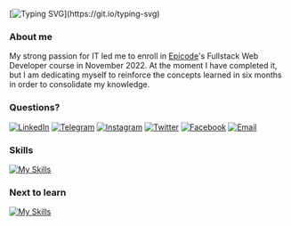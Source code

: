 [![Typing SVG](https://readme-typing-svg.demolab.com?font=Fira+Code&weight=500&size=17&duration=1500&pause=1000&color=3FF7B2&width=435&lines=Hi!+I'm+Giacomo%2C+welcome+to+my+GitHub+page!)](https://git.io/typing-svg)  
### About me
My strong passion for IT led me to enroll in [Epicode](https://epicode.com/it/)'s Fullstack Web Developer course in November 2022. At the moment I have completed it, but I am dedicating myself to reinforce the concepts learned in six months in order to consolidate my knowledge.
### Questions?
[![LinkedIn](https://img.shields.io/badge/LinkedIn-%230077B5.svg?logo=linkedin&logoColor=white)](https://www.linkedin.com/in/giacomo-della-peruta/)
[![Telegram](https://img.shields.io/badge/Telegram-%2326A5E4.svg?logo=Telegram&logoColor=white)](https://www.t.me/Giacs)
[![Instagram](https://img.shields.io/badge/Instagram-%23E4405F.svg?logo=Instagram&logoColor=white)](https://instagram.com/Giacs)
[![Twitter](https://img.shields.io/badge/Twitter-%231DA1F2.svg?logo=Twitter&logoColor=white)](https://twitter.com/GiaxUp)
[![Facebook](https://img.shields.io/badge/Facebook-%231877F2.svg?logo=Facebook&logoColor=white)](https://www.facebook.com/GiaxUp)
[![Email](https://img.shields.io/badge/Email-%232CA01C.svg?logo=maildotru&logoColor=white)](mailto:giaxup@live.it)
### Skills
[![My Skills](https://skillicons.dev/icons?i=bootstrap,css,discord,eclipse,git,github,html,java,js,mysql,nodejs,ps,postgres,postman,react,redux,sass,spring,stackoverflow,vscode)](https://skillicons.dev)  
### Next to learn
[![My Skills](https://skillicons.dev/icons?i=angular,tailwind,threejs,ts)](https://skillicons.dev)  
